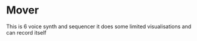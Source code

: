 # Mover
This is 6 voice synth and sequencer it does some limited visualisations and can record itself
